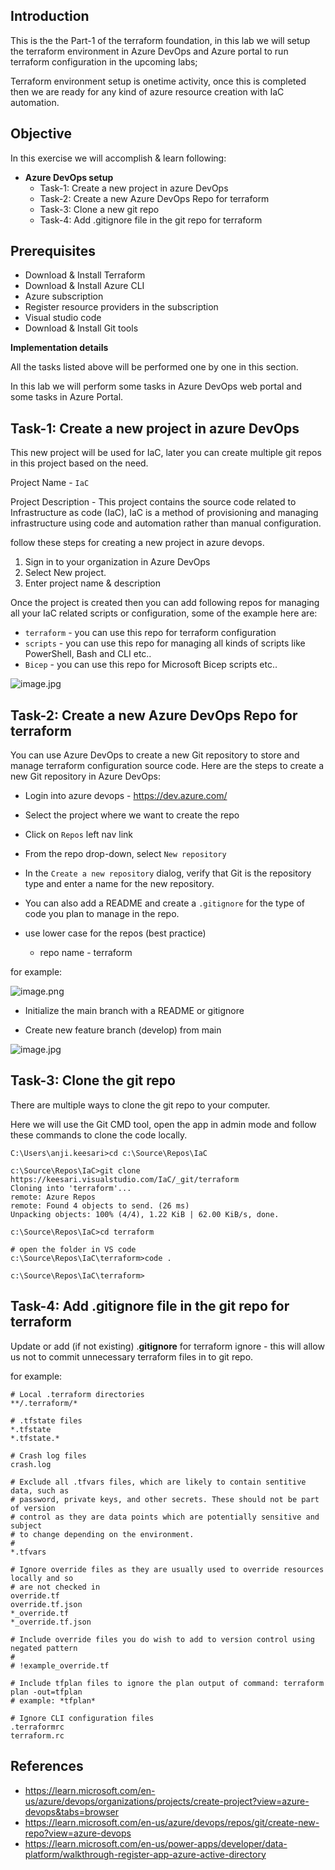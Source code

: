 ## Introduction

This is the the Part-1 of the terraform foundation, in this lab we will setup the terraform environment in Azure DevOps and Azure portal to run terraform configuration in the upcoming labs;

Terraform environment setup is onetime activity, once this is completed then we are ready for any kind of azure resource creation with IaC automation.

## Objective

In this exercise we will accomplish & learn following:

- **Azure DevOps setup**
    - Task-1: Create a new project in azure DevOps
    - Task-2: Create a new Azure DevOps Repo for terraform
    - Task-3: Clone a new git repo
    - Task-4: Add .gitignore file in the git repo for terraform

## Prerequisites
  - Download & Install Terraform
  - Download & Install Azure CLI
  - Azure subscription
  - Register resource providers in the subscription
  - Visual studio code
  - Download & Install Git tools

**Implementation details**

All the tasks listed above will be performed one by one in this section.

In this lab we will perform some tasks in Azure DevOps web portal and some tasks in Azure Portal.


## Task-1: Create a new project in azure DevOps

This new project will be used for IaC, later you can create multiple git repos in this project based on the need.

Project Name - `IaC`

Project Description - This project contains the source code related to Infrastructure as code (IaC), IaC is a method of provisioning and managing infrastructure using code and automation rather than manual configuration.

follow these steps for creating a new project in azure devops.

1. Sign in to your organization in Azure DevOps
1. Select New project.
1. Enter project name & description

Once the project is created then you can add following repos for managing all your IaC related scripts or configuration, some of the  example here are:

- `terraform` - you can use this repo for terraform configuration
- `scripts` - you can use this repo for managing all kinds of scripts like PowerShell, Bash and CLI etc..
- `Bicep` - you can use this repo for Microsoft Bicep scripts etc..

![image.jpg](images/image-1.jpg)

## Task-2: Create a new Azure DevOps Repo for terraform

You can use Azure DevOps to create a new Git repository to store and manage terraform configuration source code. Here are the steps to create a new Git repository in Azure DevOps:

- Login into azure devops -  https://dev.azure.com/
- Select the project where we want to create the repo
- Click on `Repos` left nav link
- From the repo drop-down, select `New repository`
- In the `Create a new repository` dialog, verify that Git is the repository type and enter a name for the new repository. 
- You can also add a README and create a `.gitignore` for the type of code you plan to manage in the repo.

- use lower case for the repos (best practice)
  - repo name - terraform 

for example: 

![image.png](images/image-2.png)

- Initialize the main branch with a README or gitignore

- Create new feature branch (develop) from main

![image.jpg](images/image-3.jpg)

## Task-3: Clone the git repo

There are multiple ways to clone the git repo to your computer.

Here we will use the Git CMD tool, open the app in admin mode and follow these commands to clone the code locally.

```
C:\Users\anji.keesari>cd c:\Source\Repos\IaC

c:\Source\Repos\IaC>git clone https://keesari.visualstudio.com/IaC/_git/terraform
Cloning into 'terraform'...
remote: Azure Repos
remote: Found 4 objects to send. (26 ms)
Unpacking objects: 100% (4/4), 1.22 KiB | 62.00 KiB/s, done.

c:\Source\Repos\IaC>cd terraform

# open the folder in VS code
c:\Source\Repos\IaC\terraform>code .

c:\Source\Repos\IaC\terraform>
```

## Task-4: Add .gitignore file in the git repo for terraform

Update or add (if not existing) .**gitignore** for terraform ignore - this will allow us not to commit unnecessary terraform files in to git repo.

for example: 

``` title=".gitignore"
# Local .terraform directories
**/.terraform/*

# .tfstate files
*.tfstate
*.tfstate.*

# Crash log files
crash.log

# Exclude all .tfvars files, which are likely to contain sentitive data, such as
# password, private keys, and other secrets. These should not be part of version 
# control as they are data points which are potentially sensitive and subject 
# to change depending on the environment.
#
*.tfvars

# Ignore override files as they are usually used to override resources locally and so
# are not checked in
override.tf
override.tf.json
*_override.tf
*_override.tf.json

# Include override files you do wish to add to version control using negated pattern
#
# !example_override.tf

# Include tfplan files to ignore the plan output of command: terraform plan -out=tfplan
# example: *tfplan*

# Ignore CLI configuration files
.terraformrc
terraform.rc
```


## References


- https://learn.microsoft.com/en-us/azure/devops/organizations/projects/create-project?view=azure-devops&tabs=browser
- https://learn.microsoft.com/en-us/azure/devops/repos/git/create-new-repo?view=azure-devops
- https://learn.microsoft.com/en-us/power-apps/developer/data-platform/walkthrough-register-app-azure-active-directory
